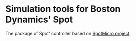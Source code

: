 # Simulation tools for Boston Dynamics' Spot

The package of Spot' controller based on [SpotMicro project](https://github.com/OpenQuadruped/spot_mini_mini).


